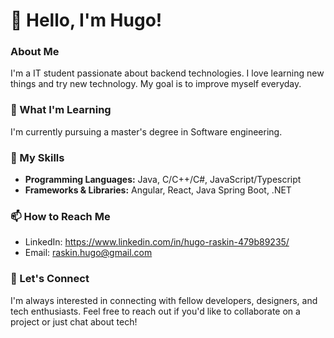 # 👋 Hello, I'm Hugo!

### About Me

I'm a IT student passionate about backend technologies. I love learning new things and try new technology. My goal is to improve myself everyday.

### 🌱 What I'm Learning

I'm currently pursuing a master's degree in Software engineering.

### 💼 My Skills

- **Programming Languages:** Java, C/C++/C#, JavaScript/Typescript
- **Frameworks & Libraries:** Angular, React, Java Spring Boot, .NET

### 📫 How to Reach Me

- LinkedIn: https://www.linkedin.com/in/hugo-raskin-479b89235/
- Email: raskin.hugo@gmail.com

### 🤝 Let's Connect

I'm always interested in connecting with fellow developers, designers, and tech enthusiasts. Feel free to reach out if you'd like to collaborate on a project or just chat about tech!
